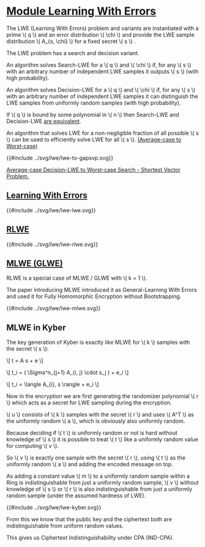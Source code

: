 # [Module Learning With Errors](https://eprint.iacr.org/2012/090.pdf)

The LWE (Learning With Errors) problem and variants are instantiated with a prime \\( q \\) and an error distribution \\( \\chi \\) and provide the LWE sample distribution \\( A_{s, \\chi} \\) for a fixed secret \\( s \\) .

The LWE problem has a search and decision variant.

An algorithm solves Search-LWE for a \\( q \\) and \\( \\chi \\) if, for any \\( s \\) with an arbitrary number of independent LWE samples it outputs \\( s \\) (with high probability).

An algorithm solves Decision-LWE for a \\( q \\) and \\( \\chi \\) if, for any \\( s \\) with an arbitrary number of independent LWE samples it can distinguish the LWE samples from uniformly random samples (with high probability).

If \\( q \\) is bound by some polynomial in \\( n \\) then Search-LWE and Decision-LWE [are equivalent](https://arxiv.org/pdf/2401.03703).

An algorithm that solves LWE for a non-negligible fraction of all possible \\( s \\) can be used to efficiently solve LWE for all \\( s \\). [(Average-case to Worst-case)](https://arxiv.org/pdf/2401.03703)

{{#include ../svg/lwe/lwe-to-gapsvp.svg}}

[Average-case Decision-LWE to Worst-case Search - Shortest Vector Problem.](https://eprint.iacr.org/2008/481.pdf)



## [Learning With Errors](https://cims.nyu.edu/~regev/papers/lwesurvey.pdf)

{{#include ../svg/lwe/lwe-lwe.svg}}


## [RLWE](https://cims.nyu.edu/~regev/papers/lwesurvey.pdf)

{{#include ../svg/lwe/lwe-rlwe.svg}}

## [MLWE (GLWE)](https://eprint.iacr.org/2011/277.pdf)

RLWE is a special case of MLWE / GLWE with \\( k = 1 \\).

The paper introducing MLWE introduced it as General-Learning With Errors and used it for Fully Homomorphic Encryption without Bootstrapping.

{{#include ../svg/lwe/lwe-mlwe.svg}}

## MLWE in Kyber

The key generation of Kyber is exactly like MLWE for \\( k \\) samples with the secret \\( s \\):

\\[ t = A s + e \\]

\\[ t_i = ( \\Sigma^n_{j=1} A_{i, j} \\cdot s_j ) + e_i \\]

\\[ t_i = \\langle A_{i}, s \\rangle + e_i \\]

Now in the encryption we are first generating the randomizer polynomial \\( r \\) which acts as a secret for LWE sampling during the encryption.

\\( u \\) consists of \\( k \\) samples with the secret \\( r \\) and uses  \\( A^T \\) as the uniformly random \\( a \\), which is obviously also uniformly random.

Because deciding if \\( t \\) is uniformly random or not is hard without knowledge of \\( s \\) it is possible to treat \\( t \\) like a uniformly random value for computing \\( v \\).

So \\( v \\) is exactly one sample with the secret \\( r \\), using \\( t \\) as the uniformly random \\( a \\) and adding the encoded message on top.

As adding a constant value \\( m \\) to a uniformly random sample within a Ring is indistinguishable from just a uniformly random sample, \\( v \\) without knowledge of \\( s \\) or \\( r \\) is also indistinguishable from just a uniformly random sample (under the assumed hardness of LWE). 

{{#include ../svg/lwe/lwe-kyber.svg}}

From this we know that the public key and the ciphertext both are indistinguishable from uniform random values.

This gives us Ciphertext Indistinguishability under CPA  (IND-CPA).